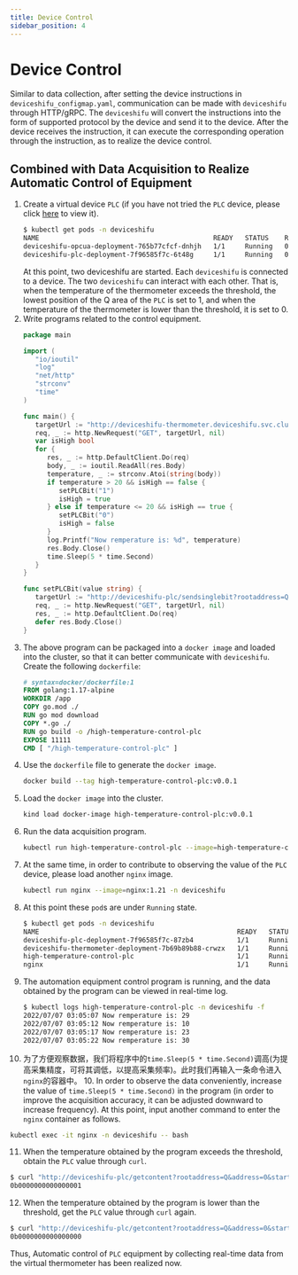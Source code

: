 ```yaml
---
title: Device Control
sidebar_position: 4
---
```


# Device Control

Similar to data collection, after setting the device instructions in `deviceshifu_configmap.yaml`, communication can be made with `deviceshifu` through HTTP/gRPC. The `deviceshifu` will convert the instructions into the form of supported  protocol by the device and send it to the device. After the device receives the instruction, it can execute the corresponding operation through the instruction, as to realize the device control.

## Combined with Data Acquisition to Realize Automatic Control of Equipment

1. Create a virtual device `PLC` (if you have not tried the `PLC` device, please click [here](quickstart/connect-a-plc.md) to view it).
   ```bash
   $ kubectl get pods -n deviceshifu
   NAME                                            READY   STATUS    RESTARTS   AGE
   deviceshifu-opcua-deployment-765b77cfcf-dnhjh   1/1     Running   0          14m
   deviceshifu-plc-deployment-7f96585f7c-6t48g     1/1     Running   0          7m8s
   ```
   At this point, two deviceshifu are started. Each `deviceshifu` is connected to a device. The two `deviceshifu` can interact with each other. That is, when the temperature of the thermometer exceeds the threshold, the lowest position of the Q area of the `PLC` is set to 1, and when the temperature of the thermometer is lower than the threshold, it is set to 0.
2. Write programs related to the control equipment.
   ```go
   package main  
   
   import (  
      "io/ioutil"  
      "log"
      "net/http"
      "strconv"
      "time"
   )  
   
   func main() {  
      targetUrl := "http://deviceshifu-thermometer.deviceshifu.svc.cluster.local/read_value"  
      req, _ := http.NewRequest("GET", targetUrl, nil)  
      var isHigh bool  
      for {  
         res, _ := http.DefaultClient.Do(req)  
         body, _ := ioutil.ReadAll(res.Body)  
         temperature, _ := strconv.Atoi(string(body))  
         if temperature > 20 && isHigh == false {  
            setPLCBit("1")  
            isHigh = true  
         } else if temperature <= 20 && isHigh == true {  
            setPLCBit("0")  
            isHigh = false  
         }  
         log.Printf("Now remperature is: %d", temperature)  
         res.Body.Close()  
         time.Sleep(5 * time.Second)  
      }  
   }  
   
   func setPLCBit(value string) {  
      targetUrl := "http://deviceshifu-plc/sendsinglebit?rootaddress=Q&address=0&start=0&digit=0&value=" + value  
      req, _ := http.NewRequest("GET", targetUrl, nil)  
      res, _ := http.DefaultClient.Do(req)  
      defer res.Body.Close()  
   }
   ```
3. The above program can be packaged into a `docker image` and loaded into the cluster, so that it can better communicate with `deviceshifu`. Create the following `dockerfile`:
   ```dockerfile
   # syntax=docker/dockerfile:1  
   FROM golang:1.17-alpine  
   WORKDIR /app  
   COPY go.mod ./  
   RUN go mod download  
   COPY *.go ./  
   RUN go build -o /high-temperature-control-plc 
   EXPOSE 11111  
   CMD [ "/high-temperature-control-plc" ]
   ```
4. Use the `dockerfile` file to generate the `docker image`.
   ```bash
   docker build --tag high-temperature-control-plc:v0.0.1
   ```
5. Load the `docker image` into the cluster.
   ```bash
   kind load docker-image high-temperature-control-plc:v0.0.1
   ```
6. Run the data acquisition program.
   ```bash
   kubectl run high-temperature-control-plc --image=high-temperature-control-plc:v0.0.1
   ```
7. At the same time, in order to contribute to observing the value of the `PLC` device, please load another `nginx` image.
   ```bash
   kubectl run nginx --image=nginx:1.21 -n deviceshifu
   ```
8. At this point these `pod`s are under `Running` state.
   ```bash
   $ kubectl get pods -n deviceshifu
   NAME                                                  READY   STATUS    RESTARTS   AGE
   deviceshifu-plc-deployment-7f96585f7c-87zb4           1/1     Running   0          20m
   deviceshifu-thermometer-deployment-7b69b89b88-crwzx   1/1     Running   0          67m
   high-temperature-control-plc                          1/1     Running   0          8m54s
   nginx                                                 1/1     Running   0          61m
   ```
9. The automation equipment control program is running, and the data obtained by the program can be viewed in real-time log.
   ```bash
   $ kubectl logs high-temperature-control-plc -n deviceshifu -f 
   2022/07/07 03:05:07 Now remperature is: 29
   2022/07/07 03:05:12 Now remperature is: 10
   2022/07/07 03:05:17 Now remperature is: 23
   2022/07/07 03:05:22 Now remperature is: 30
   ```
10. 为了方便观察数据，我们将程序中的`time.Sleep(5 * time.Second)`调高(为提高采集精度，可将其调低，以提高采集频率)。此时我们再输入一条命令进入`nginx`的容器中。 10. In order to observe the data conveniently, increase the value of `time.Sleep(5 * time.Second)` in the program (in order to improve the acquisition accuracy, it can be adjusted downward to increase frequency). At this point, input another command to enter the `nginx` container as follows.
   ```bash
   kubectl exec -it nginx -n deviceshifu -- bash
   ```
11. When the temperature obtained by the program exceeds the threshold, obtain the `PLC` value through `curl`.
   ```bash
   $ curl "http://deviceshifu-plc/getcontent?rootaddress=Q&address=0&start=0"; echo
   0b0000000000000001
   ```
12. When the temperature obtained by the program is lower than the threshold, get the `PLC` value through `curl` again.
   ```bash
   $ curl "http://deviceshifu-plc/getcontent?rootaddress=Q&address=0&start=0"; echo
   0b0000000000000000
   ```

Thus, Automatic control of `PLC` equipment by collecting real-time data from the virtual thermometer has been realized now.

